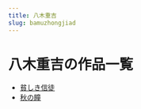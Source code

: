 ```yaml
---
title: 八木重吉
slug: bamuzhongjiad
---
```


# 八木重吉の作品一覧

- [貧しき信徒](pinshikixintuab)
- [秋の瞳](qiunotongaa)
